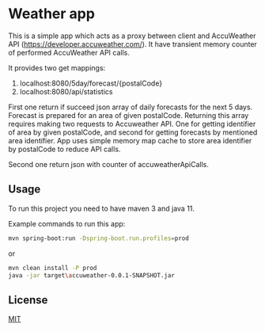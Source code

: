 # Weather app

This is a simple app which acts as a proxy between client and AccuWeather API (https://developer.accuweather.com/). 
It have transient memory counter of performed AccuWeather API calls.

It provides two get mappings:
1) localhost:8080/5day/forecast/{postalCode}
2) localhost:8080/api/statistics

First one return if succeed json array of daily forecasts for the next 5 days. Forecast is prepared for an area of given postalCode.
Returning this array requires making two requests to Accuweather API. One for getting identifier of area by given postalCode, and second for getting forecasts by mentioned area identifier.
App uses simple memory map cache to store area identifier by postalCode to reduce API calls.

Second one return json with counter of accuweatherApiCalls.



## Usage

To run this project you need to have maven 3 and java 11.

Example commands to run this app:
```bash
mvn spring-boot:run -Dspring-boot.run.profiles=prod
```
or
```bash
mvn clean install -P prod
java -jar target\accuweather-0.0.1-SNAPSHOT.jar
```

## License
[MIT](https://choosealicense.com/licenses/mit/)